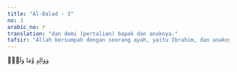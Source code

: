 ```yaml
---
title: "Al-Balad - 3"
no: 3
arabic_no: ٣
translation: "dan demi (pertalian) bapak dan anaknya."
tafsir: "Allah bersumpah dengan seorang ayah, yaitu Ibrahim, dan anaknya, yaitu Ismail yang nanti menurunkan Nabi Muhammad. Dengan demikian, Allah bersumpah dengan nenek moyang Nabi Muhammad setelah sebelumnya Allah bersumpah dengan beliau dan kota kelahiran beliau, yang menunjukkan pertalian kedua nabi tersebut. Ada pula yang menafsirkan \"ayah\" dengan Adam yang merupakan ayah umat manusia dan anak cucunya yang lahir sesudah itu siapa saja."
---
```

وَوَالِدٍ وَّمَا وَلَدَۙ